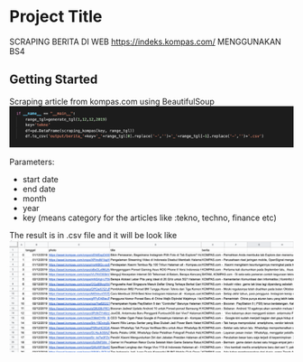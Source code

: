# Project Title

SCRAPING BERITA DI WEB https://indeks.kompas.com/ MENGGUNAKAN BS4

## Getting Started

Scraping article from kompas.com using BeautifulSoup
![alt text](pict/1.png)

Parameters:
* start date
* end date
* month
* year
* key (means category for the articles like :tekno, techno, finance etc)

The result is in .csv file and it will be look like 
![alt text](pict/2.png)


